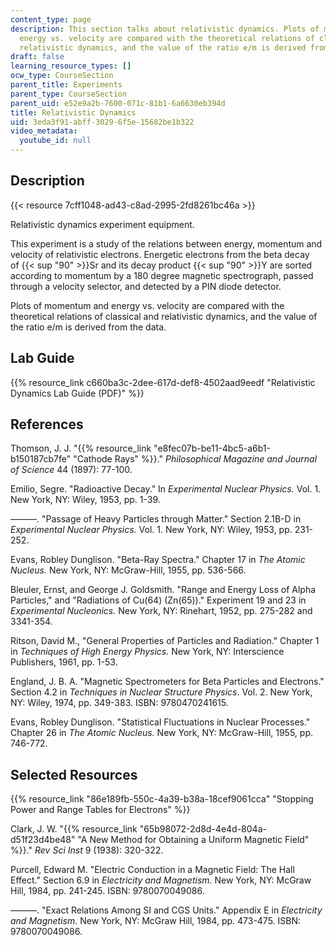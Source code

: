 ```yaml
---
content_type: page
description: This section talks about relativistic dynamics. Plots of momentum and
  energy vs. velocity are compared with the theoretical relations of classical and
  relativistic dynamics, and the value of the ratio e/m is derived from the data.
draft: false
learning_resource_types: []
ocw_type: CourseSection
parent_title: Experiments
parent_type: CourseSection
parent_uid: e52e9a2b-7600-071c-81b1-6a6630eb394d
title: Relativistic Dynamics
uid: 3eda3f91-abff-3029-6f5e-15682be1b322
video_metadata:
  youtube_id: null
---
```

## Description

{{< resource 7cff1048-ad43-c8ad-2995-2fd8261bc46a >}}

Relativistic dynamics experiment equipment.

This experiment is a study of the relations between energy, momentum and velocity of relativistic electrons. Energetic electrons from the beta decay of {{< sup "90" >}}Sr and its decay product {{< sup "90" >}}Y are sorted according to momentum by a 180 degree magnetic spectrograph, passed through a velocity selector, and detected by a PIN diode detector.

Plots of momentum and energy vs. velocity are compared with the theoretical relations of classical and relativistic dynamics, and the value of the ratio e/m is derived from the data.

## Lab Guide

{{% resource_link c660ba3c-2dee-617d-def8-4502aad9eedf "Relativistic Dynamics Lab Guide (PDF)" %}}

## References

Thomson, J. J. "{{% resource_link "e8fec07b-be11-4bc5-a6b1-b150187cb7fe" "Cathode Rays" %}}." _Philosophical Magazine and Journal of Science_ 44 (1897): 77-100.

Emilio, Segre. "Radioactive Decay." In _Experimental Nuclear Physics._ Vol. 1. New York, NY: Wiley, 1953, pp. 1-39.

———. "Passage of Heavy Particles through Matter." Section 2.1B-D in _Experimental Nuclear Physics._ Vol. 1. New York, NY: Wiley, 1953, pp. 231-252.

Evans, Robley Dunglison. "Beta-Ray Spectra." Chapter 17 in _The Atomic Nucleus._ New York, NY: McGraw-Hill, 1955, pp. 536-566.

Bleuler, Ernst, and George J. Goldsmith. "Range and Energy Loss of Alpha Particles," and "Radiations of Cu(64) (Zn(65))." Experiment 19 and 23 in _Experimental Nucleonics._ New York, NY: Rinehart, 1952, pp. 275-282 and 3341-354.

Ritson, David M., "General Properties of Particles and Radiation." Chapter 1 in _Techniques of High Energy Physics._ New York, NY: Interscience Publishers, 1961, pp. 1-53.

England, J. B. A. "Magnetic Spectrometers for Beta Particles and Electrons." Section 4.2 in _Techniques in Nuclear Structure Physics_. Vol. 2. New York, NY: Wiley, 1974, pp. 349-383. ISBN: 9780470241615.

Evans, Robley Dunglison. "Statistical Fluctuations in Nuclear Processes." Chapter 26 in _The Atomic Nucleus._ New York, NY: McGraw-Hill, 1955, pp. 746-772.

## Selected Resources

{{% resource_link "86e189fb-550c-4a39-b38a-18cef9061cca" "Stopping Power and Range Tables for Electrons" %}}

Clark, J. W. "{{% resource_link "65b98072-2d8d-4e4d-804a-d51f23d4be48" "A New Method for Obtaining a Uniform Magnetic Field" %}}." _Rev Sci Inst_ 9 (1938): 320-322.

Purcell, Edward M. "Electric Conduction in a Magnetic Field: The Hall Effect." Section 6.9 in _Electricity and Magnetism_. New York, NY: McGraw Hill, 1984, pp. 241-245. ISBN: 9780070049086.

———. "Exact Relations Among SI and CGS Units." Appendix E in _Electricity and Magnetism_. New York, NY: McGraw Hill, 1984, pp. 473-475. ISBN: 9780070049086.
